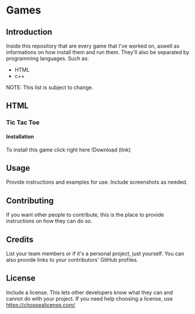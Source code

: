 # Games

## Introduction

Inside this repository that are every game that I've worked on, aswell as informations on how install them and run them.
They'll also be separated by programming languages. Such as:
  - HTML
  - c++

NOTE: This list is subject to change.

## HTML

### Tic Tac Toe

#### Installation

To install this game click right here !Download (link)

## Usage

Provide instructions and examples for use. Include screenshots as needed. 

## Contributing

If you want other people to contribute, this is the place to provide instructions on how they can do so. 

## Credits

List your team members or if it's a personal project, just yourself. You can also provide links to your contributors' GitHub profiles.

## License

Include a license. This lets other developers know what they can and cannot do with your project. If you need help choosing a license, use https://choosealicense.com/
